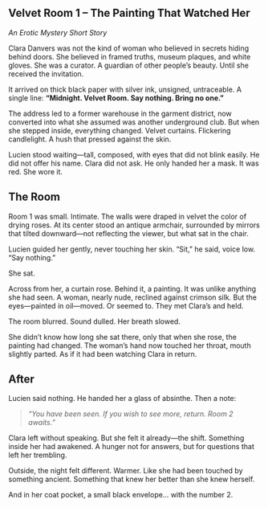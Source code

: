 <!-- Velvet Room 1 – Astra HTML Format -->
<article class="entry-content">
  <h1>Velvet Room 1 – The Painting That Watched Her</h1>
  <p><em>An Erotic Mystery Short Story</em></p>

  <p>Clara Danvers was not the kind of woman who believed in secrets hiding behind doors. She believed in framed truths, museum plaques, and white gloves. She was a curator. A guardian of other people’s beauty. Until she received the invitation.</p>

  <p>It arrived on thick black paper with silver ink, unsigned, untraceable. A single line: <strong>“Midnight. Velvet Room. Say nothing. Bring no one.”</strong></p>

  <p>The address led to a former warehouse in the garment district, now converted into what she assumed was another underground club. But when she stepped inside, everything changed. Velvet curtains. Flickering candlelight. A hush that pressed against the skin.</p>

  <p>Lucien stood waiting—tall, composed, with eyes that did not blink easily. He did not offer his name. Clara did not ask. He only handed her a mask. It was red. She wore it.</p>

  <h2>The Room</h2>

  <p>Room 1 was small. Intimate. The walls were draped in velvet the color of drying roses. At its center stood an antique armchair, surrounded by mirrors that tilted downward—not reflecting the viewer, but what sat in the chair.</p>

  <p>Lucien guided her gently, never touching her skin. “Sit,” he said, voice low. “Say nothing.”</p>

  <p>She sat.</p>

  <p>Across from her, a curtain rose. Behind it, a painting. It was unlike anything she had seen. A woman, nearly nude, reclined against crimson silk. But the eyes—painted in oil—moved. Or seemed to. They met Clara’s and held.</p>

  <p>The room blurred. Sound dulled. Her breath slowed.</p>

  <p>She didn’t know how long she sat there, only that when she rose, the painting had changed. The woman’s hand now touched her throat, mouth slightly parted. As if it had been watching Clara in return.</p>

  <h2>After</h2>

  <p>Lucien said nothing. He handed her a glass of absinthe. Then a note:</p>

  <blockquote><em>“You have been seen. If you wish to see more, return. Room 2 awaits.”</em></blockquote>

  <p>Clara left without speaking. But she felt it already—the shift. Something inside her had awakened. A hunger not for answers, but for questions that left her trembling.</p>

  <p>Outside, the night felt different. Warmer. Like she had been touched by something ancient. Something that knew her better than she knew herself.</p>

  <p>And in her coat pocket, a small black envelope… with the number 2.</p>
</article>
